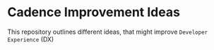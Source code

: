 # Cadence Improvement Ideas
This repository outlines different ideas, that might improve `Developer Experience` (DX)
